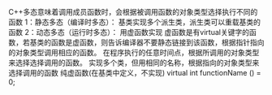 C++多态意味着调用成员函数时，会根据被调用函数的对象类型选择执行不同的函数
1：静态多态（编译时多态）：
基类实现多个派生类，派生类可以重载基类的函数
2：动态多态（运行时多态）：
用虚函数实现
虚函数是有virtual关键字的函数，若基类的函数是虚函数，则告诉编译器不要静态链接到该函数，根据指针指向的对象类型调用相应的函数。
在程序执行的任意时间点，根据所调用的对象类型来选择选择调用的函数。
实现多个类，但用相同的名称，根据指向的对象类型来选择调用的函数
纯虚函数(在基类中定义，不实现)
virtual int  functionName () = 0;

